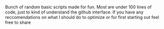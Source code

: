 Bunch of random basic scripts made for fun. Most are under 100 lines of code, just to kind of understand the github interface.
If you have any reccomendations on what I should do to optimize or for first starting out feel free to share

